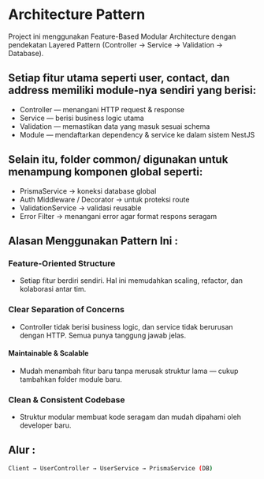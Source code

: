 # Architecture Pattern

Project ini menggunakan Feature-Based Modular Architecture dengan pendekatan Layered Pattern (Controller → Service → Validation → Database).

## Setiap fitur utama seperti user, contact, dan address memiliki module-nya sendiri yang berisi:

- Controller — menangani HTTP request & response
- Service — berisi business logic utama
- Validation — memastikan data yang masuk sesuai schema
- Module — mendaftarkan dependency & service ke dalam sistem NestJS

## Selain itu, folder common/ digunakan untuk menampung komponen global seperti:

- PrismaService → koneksi database global
- Auth Middleware / Decorator → untuk proteksi route
- ValidationService → validasi reusable
- Error Filter → menangani error agar format respons seragam

## Alasan Menggunakan Pattern Ini :

### Feature-Oriented Structure

- Setiap fitur berdiri sendiri. Hal ini memudahkan scaling, refactor, dan kolaborasi antar tim.

### Clear Separation of Concerns

- Controller tidak berisi business logic, dan service tidak berurusan dengan HTTP. Semua punya tanggung jawab jelas.

#### Maintainable & Scalable

- Mudah menambah fitur baru tanpa merusak struktur lama — cukup tambahkan folder module baru.

### Clean & Consistent Codebase

- Struktur modular membuat kode seragam dan mudah dipahami oleh developer baru.

## Alur :

```bash
Client → UserController → UserService → PrismaService (DB)
```

